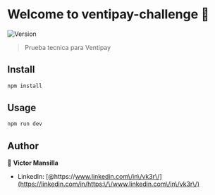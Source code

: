 # Welcome to ventipay-challenge 👋

![Version](https://img.shields.io/badge/version-1.0.0-blue.svg?cacheSeconds=2592000)

> Prueba tecnica para Ventipay

## Install

```sh
npm install
```

## Usage

```sh
npm run dev
```

## Author

👤 **Victor Mansilla**

* LinkedIn: [@https:\/\/www.linkedin.com\/in\/vk3r\/](https://linkedin.com/in/https:\/\/www.linkedin.com\/in\/vk3r\/)